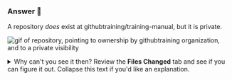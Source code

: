 ### Answer :crystal_ball:

A repository _does_ exist at githubtraining/training-manual, but it is private.

![gif of repository, pointing to ownership by githubtraining organization, and to a private visibility](https://user-images.githubusercontent.com/6351798/56159957-32413700-5f83-11e9-90f6-c1b64ade39c4.gif)

<details>
<summary>Why can't you see it then? Review the <b>Files Changed</b> tab and see if you can figure it out. Collapse this text if you'd like an explanation.</summary>

The repository `training-manual` in the @githubtraining organization is private, and only visible to memebers of that organization. If you're not a member of the organization, it'll appear like the repository doesn't exist to you. This is an example of why having the right ownership structure is important. Having too many organizations with restrictive permissions means that each organization's work will be siloed. 
</summary>

Here are some recommendations based on some :sparkles: use of GitHub that we've seen:
- aim for as few organizations as possible, remember: each organization is a black box to those outside of that organization
- name your repositories in a meaningful manner, usually a simple project or application name will suffice
</summary>

Please merge this PR.
